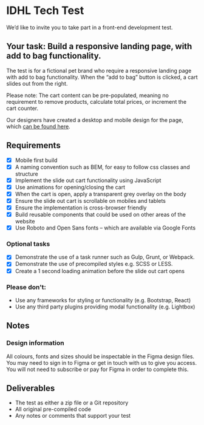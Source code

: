 # IDHL Tech Test

We’d like to invite you to take part in a front-end development test.

## Your task: Build a responsive landing page, with add to bag functionality.

The test is for a fictional pet brand who require a responsive landing page with add to bag functionality. When the “add to bag” button is clicked, a cart slides out from the right.

Please note: The cart content can be pre-populated, meaning no requirement to remove products, calculate total prices, or increment the cart counter.

Our designers have created a desktop and mobile design for the page, which [can be found here](https://www.figma.com/design/KHyWaNSNVgxghHrzHWNn3n/Shopify-Dev-Task?node-id=0-1&m=dev&t=VLW6HnrKm7GtuHcN-1).

## Requirements

- [x] Mobile first build
- [x] A naming convention such as BEM, for easy to follow css classes and structure
- [x] Implement the slide out cart functionality using JavaScript
- [x] Use animations for opening/closing the cart
- [x] When the cart is open, apply a transparent grey overlay on the body
- [x] Ensure the slide out cart is scrollable on mobiles and tablets
- [x] Ensure the implementation is cross-browser friendly
- [x] Build reusable components that could be used on other areas of the website
- [x] Use Roboto and Open Sans fonts – which are available via Google Fonts

### Optional tasks

- [x] Demonstrate the use of a task runner such as Gulp, Grunt, or Webpack.
- [x] Demonstrate the use of precompiled styles e.g. SCSS or LESS.
- [x] Create a 1 second loading animation before the slide out cart opens

### Please don't:

- Use any frameworks for styling or functionality (e.g. Bootstrap, React)
- Use any third party plugins providing modal functionality (e.g. Lightbox)

## Notes

### Design information

All colours, fonts and sizes should be inspectable in the Figma design files. You may need to sign in to Figma or get in touch with us to give you access. You will not need to subscribe or pay for Figma in order to complete this.

## Deliverables

- The test as either a zip file or a Git repository
- All original pre-compiled code
- Any notes or comments that support your test